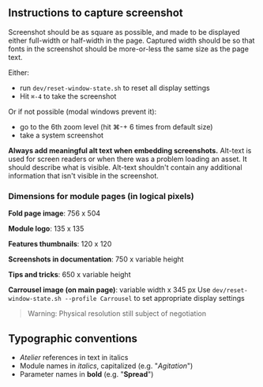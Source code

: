 ## Instructions to capture screenshot

Screenshot should be as square as possible, and made to be displayed either full-width or half-width
in the page. Captured width should be so that fonts in the screenshot should be more-or-less the
same size as the page text.

Either:

- run `dev/reset-window-state.sh` to reset all display settings
- Hit `⌘-4` to take the screenshot

Or if not possible (modal windows prevent it):

- go to the 6th zoom level (hit ⌘-+ 6 times from default size)
- take a system screenshot

**Always add meaningful alt text when embedding screenshots.** Alt-text is used for screen
readers or when there was a problem loading an asset. It should describe what is visible.
Alt-text shouldn't contain any additional information that isn't visible in the screenshot.

### Dimensions for module pages (in logical pixels)

**Fold page image**: 756 x 504

**Module logo**: 135 x 135

**Features thumbnails**: 120 x 120

**Screenshots in documentation**: 750 x variable height

**Tips and tricks**: 650 x variable height

**Carrousel image (on main page)**: variable width x 345 px
Use `dev/reset-window-state.sh --profile Carrousel` to set appropriate display settings

> Warning: Physical resolution still subject of negotiation

## Typographic conventions

- _Atelier_ references in text in italics
- Module names in _italics_, capitalized (e.g. "_Agitation_")
- Parameter names in **bold** (e.g. "**Spread**")
